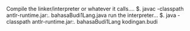 Compile the linker/interpreter or whatever it calls....
$. javac -classpath antlr-runtime.jar:. bahasaBudi1Lang.java
run the interpreter...
$. java -classpath antlr-runtime.jar:. bahasaBudi1Lang kodingan.budi
